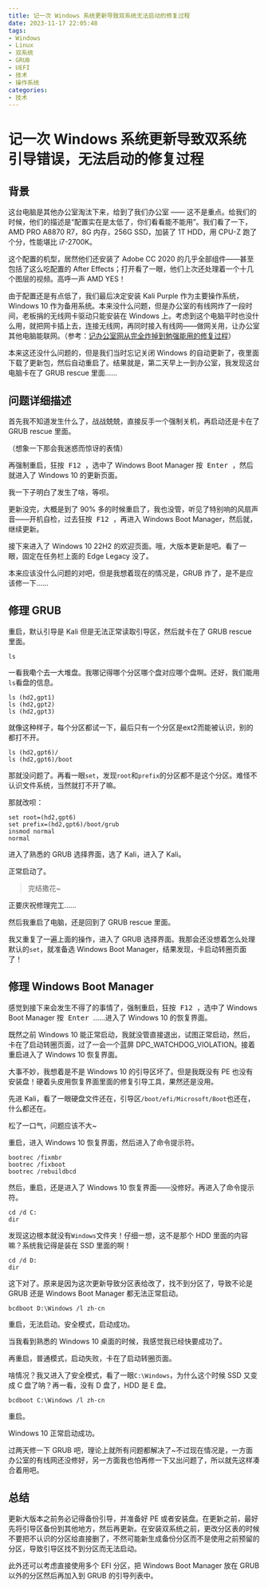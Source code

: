 ```yaml
---
title: 记一次 Windows 系统更新导致双系统无法启动的修复过程
date: 2023-11-17 22:05:48
tags: 
- Windows
- Linux
- 双系统
- GRUB
- UEFI
- 技术
- 操作系统
categories:
- 技术
---
```


# 记一次 Windows 系统更新导致双系统引导错误，无法启动的修复过程

## 背景

这台电脑是其他办公室淘汰下来，给到了我们办公室 —— 这不是重点。给我们的时候，他们的描述是“配置实在是太低了，你们看看能不能用”。我们看了一下，AMD PRO A8870 R7，8G 内存，256G SSD，加装了 1T HDD，用 CPU-Z 跑了个分，性能堪比 i7-2700K。

这个配置的机型，居然他们还安装了 Adobe CC 2020 的几乎全部组件——甚至包括了这么吃配置的 After Effects；打开看了一眼，他们上次还处理着一个十几个图层的视频。高呼一声 AMD YES！

由于配置还是有点低了，我们最后决定安装 Kali Purple 作为主要操作系统，Windows 10 作为备用系统。本来没什么问题，但是办公室的有线网炸了一段时间，老板捐的无线网卡驱动只能安装在 Windows 上。考虑到这个电脑平时也没什么用，就把网卡插上去，连接无线网，再同时接入有线网——做网关用，让办公室其他电脑能联网。（参考：[记办公室网从完全炸掉到勉强能用的修复过程](https://szw0407.github.io/2023/11/17/%E8%AE%B0%E5%8A%9E%E5%85%AC%E5%AE%A4%E7%BD%91%E4%BB%8E%E5%AE%8C%E5%85%A8%E7%82%B8%E6%8E%89%E5%88%B0%E5%8B%89%E5%BC%BA%E8%83%BD%E7%94%A8%E7%9A%84%E4%BF%AE%E5%A4%8D%E8%BF%87%E7%A8%8B/)）

本来这还没什么问题的，但是我们当时忘记关闭 Windows 的自动更新了，夜里面下载了更新包，然后自动重启了。结果就是，第二天早上一到办公室，我发现这台电脑卡在了 GRUB rescue 里面……

## 问题详细描述

首先我不知道发生什么了，战战兢兢，直接反手一个强制关机，再启动还是卡在了 GRUB rescue 里面。

（想象一下那会我迷惑而惊讶的表情）

再强制重启，狂按<kbd> F12 </kbd>，选中了 Windows Boot Manager 按<kbd> Enter </kbd>，然后就进入了 Windows 10 的更新页面。

我一下子明白了发生了啥，等呗。

更新没完，大概是到了 90% 多的时候重启了，我也没管，听见了特别响的风扇声音——开机自检，过去狂按<kbd> F12 </kbd>，再进入 Windows Boot Manager，然后就，继续更新。

接下来进入了 Windows 10 22H2 的欢迎页面。哦，大版本更新是吧。看了一眼，固定在任务栏上面的 Edge Legacy 没了。

本来应该没什么问题的对吧，但是我想着现在的情况是，GRUB 炸了，是不是应该修一下……

## 修理 GRUB

重启，默认引导是 Kali 但是无法正常读取引导区，然后就卡在了 GRUB rescue 里面。

```shell
ls
```

一看我嘞个去一大堆盘。我哪记得哪个分区哪个盘对应哪个盘啊。还好，我们能用`ls`看盘的信息。

```shell
ls (hd2,gpt1)
ls (hd2,gpt2)
ls (hd2,gpt3)
```

就像这种样子，每个分区都试一下，最后只有一个分区是ext2而能被认识，别的都打不开。

```shell
ls (hd2,gpt6)/
ls (hd2,gpt6)/boot
```

那就没问题了。再看一眼`set`，发现`root`和`prefix`的分区都不是这个分区。难怪不认识文件系统，当然就打不开了嘛。

那就改呗：

```shell
set root=(hd2,gpt6)
set prefix=(hd2,gpt6)/boot/grub
insmod normal
normal
```

进入了熟悉的 GRUB 选择界面，选了 Kali，进入了 Kali。

正常启动了。

> 完结撒花~

正要庆祝修理完工……

然后我重启了电脑，还是回到了 GRUB rescue 里面。

我又重复了一遍上面的操作，进入了 GRUB 选择界面。我那会还没想着怎么处理默认的`set`，就准备选 Windows Boot Manager，结果发现，卡启动转圈页面了！

## 修理 Windows Boot Manager

感觉到接下来会发生不得了的事情了，强制重启，狂按<kbd> F12 </kbd>，选中了 Windows Boot Manager 按<kbd> Enter </kbd>……进入了 Windows 10 的恢复界面。

既然之前 Windows 10 能正常启动，我就没管直接退出，试图正常启动，然后，卡在了启动转圈页面，过了一会一个蓝屏 DPC_WATCHDOG_VIOLATION。接着重启进入了 Windows 10 恢复界面。

大事不妙，我想着是不是 Windows 10 的引导区坏了。但是我既没有 PE 也没有安装盘！硬着头皮用恢复界面里面的修复引导工具，果然还是没用。

先进 Kali，看了一眼硬盘文件还在，引导区`/boot/efi/Microsoft/Boot`也还在，什么都还在。

松了一口气，问题应该不大~

重启，进入 Windows 10 恢复界面，然后进入了命令提示符。

```batch
bootrec /fixmbr
bootrec /fixboot
bootrec /rebuildbcd
```

然后，重启，还是进入了 Windows 10 恢复界面——没修好。再进入了命令提示符。

```batch
cd /d C:
dir
```

发现这边根本就没有`Windows`文件夹！仔细一想，这不是那个 HDD 里面的内容嘛？系统我记得是装在 SSD 里面的啊！

```batch
cd /d D:
dir
```

这下对了。原来是因为这次更新导致分区表给改了，找不到分区了，导致不论是 GRUB 还是 Windows Boot Manager 都无法正常启动。

```batch
bcdboot D:\Windows /l zh-cn
```

重启，无法启动。安全模式，启动成功。

当我看到熟悉的 Windows 10 桌面的时候，我感觉我已经快要成功了。

再重启，普通模式，启动失败，卡在了启动转圈页面。

啥情况？我又进入了安全模式，看了一眼`C:\Windows`，为什么这个时候 SSD 又变成 C 盘了呐？再一看，没有 D 盘了，HDD 是 E 盘。

```batch
bcdboot C:\Windows /l zh-cn
```

重启。

Windows 10 正常启动成功。

过两天修一下 GRUB 吧，理论上就所有问题都解决了~不过现在情况是，一方面办公室的有线网还没修好，另一方面我也怕再修一下又出问题了，所以就先这样凑合着用吧。

## 总结

更新大版本之前务必记得备份引导，并准备好 PE 或者安装盘。在更新之前，最好先将引导区备份到其他地方，然后再更新。在安装双系统之前，更改分区表的时候不要把不认识的分区给直接删了，不然可能新生成备份分区而不是使用之前预留的分区，导致引导区找不到分区而无法启动。

此外还可以考虑直接使用多个 EFI 分区，把 Windows Boot Manager 放在 GRUB 以外的分区然后再加入到 GRUB 的引导列表中。
